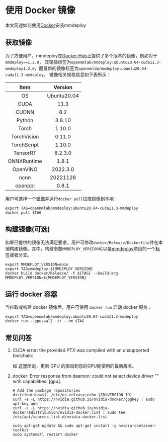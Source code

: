 # 使用 Docker 镜像

本文简述如何使用[Docker](https://docs.docker.com/get-docker/)安装mmdeploy

## 获取镜像

为了方便用户，mmdeploy在[Docker Hub](https://hub.docker.com/r/openmmlab/mmdeploy)上提供了多个版本的镜像，例如对于`mmdeploy==1.2.0`，
其镜像标签为`openmmlab/mmdeploy:ubuntu20.04-cuda11.3-mmdeploy1.2.0`，而最新的镜像标签为`openmmlab/mmdeploy:ubuntu20.04-cuda11.3-mmdeploy`。
镜像相关规格信息如下表所示：

|    Item     |   Version   |
| :---------: | :---------: |
|     OS      | Ubuntu20.04 |
|    CUDA     |    11.3     |
|    CUDNN    |     8.2     |
|   Python    |   3.8.10    |
|    Torch    |   1.10.0    |
| TorchVision |   0.11.0    |
| TorchScript |   1.10.0    |
|  TensorRT   |   8.2.3.0   |
| ONNXRuntime |    1.8.1    |
|  OpenVINO   |  2022.3.0   |
|    ncnn     |  20221128   |
|   openppl   |    0.8.1    |

用户可选择一个[镜像](https://hub.docker.com/r/openmmlab/mmdeploy/tags)并运行`docker pull`拉取镜像到本地：

```shell
export TAG=openmmlab/mmdeploy:ubuntu20.04-cuda11.3-mmdeploy
docker pull $TAG
```

## 构建镜像(可选)

如果已提供的镜像无法满足要求，用户可修改`docker/Release/Dockerfile`并在本地构建镜像。其中，构建参数`MMDEPLOY_VERSION`可以是[mmdeploy](https://github.com/open-mmlab/mmdeploy)项目的一个[标签](https://github.com/open-mmlab/mmdeploy/tags)或者分支。

```shell
export MMDEPLOY_VERSION=main
export TAG=mmdeploy-${MMDEPLOY_VERSION}
docker build docker/Release/ -t ${TAG} --build-arg MMDEPLOY_VERSION=${MMDEPLOY_VERSION}
```

## 运行 docker 容器

当拉取或构建 docker 镜像后，用户可使用 `docker run` 启动 docker 服务：

```shell
export TAG=openmmlab/mmdeploy:ubuntu20.04-cuda11.3-mmdeploy
docker run --gpus=all -it --rm $TAG
```

## 常见问答

1. CUDA error: the provided PTX was compiled with an unsupported toolchain:

   如 [这里](https://forums.developer.nvidia.com/t/cuda-error-the-provided-ptx-was-compiled-with-an-unsupported-toolchain/185754)所说，更新 GPU 的驱动到您的GPU能使用的最新版本。

2. docker: Error response from daemon: could not select device driver "" with capabilities: [gpu].

   ```shell
   # Add the package repositories
   distribution=$(. /etc/os-release;echo $ID$VERSION_ID)
   curl -s -L https://nvidia.github.io/nvidia-docker/gpgkey | sudo apt-key add -
   curl -s -L https://nvidia.github.io/nvidia-docker/$distribution/nvidia-docker.list | sudo tee /etc/apt/sources.list.d/nvidia-docker.list

   sudo apt-get update && sudo apt-get install -y nvidia-container-toolkit
   sudo systemctl restart docker
   ```
